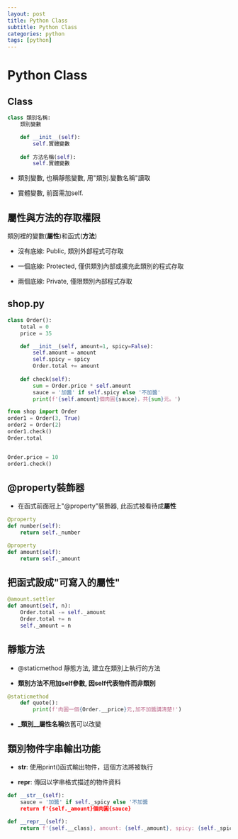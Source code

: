 ```yaml
---
layout: post
title: Python Class
subtitle: Python Class
categories: python
tags: [python]
---
```

# Python Class

## Class

```python
class 類別名稱:
    類別變數

    def __init__(self):
        self.實體變數
    
    def 方法名稱(self):
        self.實體變數
```

- 類別變數, 也稱靜態變數, 用"類別.變數名稱"讀取
  
- 實體變數, 前面需加self.  

## 屬性與方法的存取權限

類別裡的變數(**屬性**)和函式(**方法**)

- 沒有底線: Public, 類別外部程式可存取

- 一個底線: Protected, 僅供類別內部或擴充此類別的程式存取

- 兩個底線: Private, 僅限類別內部程式存取

## shop.py

```Python
class Order():
    total = 0
    price = 35

    def __init__(self, amount=1, spicy=False):
        self.amount = amount
        self.spicy = spicy
        Order.total += amount
    
    def check(self):
        sum = Order.price * self.amount
        sauce = '加醬' if self.spicy else '不加醬'
        print(f'{self.amount}個肉圓{sauce}，共{sum}元。')
```

```Python
from shop import Order
order1 = Order(3, True)
order2 = Order(2)
order1.check()
Order.total


Order.price = 10
order1.check()
```

## @property裝飾器

- 在函式前面冠上"@property"裝飾器, 此函式被看待成**屬性**

```Python
@property
def number(self):
    return self._number

@property
def amount(self):
    return self._amount
```

## 把函式設成"可寫入的屬性"

```Python
@amount.settler
def amount(self, n):
    Order.total -= self._amount
    Order.total += n
    self._amount = n
```

## 靜態方法

- @staticmethod 靜態方法, 建立在類別上執行的方法

- **類別方法不用加self參數, 因self代表物件而非類別**

```Python
@staticmethod
    def quote():
        print(f'肉圓一個{Order.__price}元,加不加醬講清楚!')
```

- **_類別__屬性名稱**依舊可以改變

## 類別物件字串輸出功能

- __str__: 使用print()函式輸出物件，這個方法將被執行

- __repr__: 傳回以字串格式描述的物件資料

```Python
def __str__(self):
    sauce = '加醬' if self._spicy else '不加醬
    return f'{self._amount}個肉圓{sauce}

def __repr__(self):
    return f'{self.__class}, amount: {self._amount}, spicy: {self._spicy}
```
